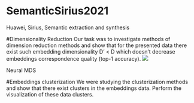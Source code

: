 # SemanticSirius2021
Huawei, Sirius, Semantic extraction and synthesis

#Dimensionality Reduction
Our task was to investigate methods of dimension reduction methods and show that for the presented data there exist such embedding dimensionality D’ < D which doesn’t decrease embeddings correspondence quality (top-1 accuracy).
![](/images/log.png)

Neural MDS

#Embeddings clusterization
We were studying the clusterization methods and show that there exist clusters in the embeddings data. Perform the visualization of these data clusters.
